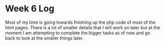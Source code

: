 # Week 6 Log

Most of my time is going towards finishing up the php code of most of the html pages. There is a lot of smaller details that I will work on later but at the moment I am attempting to complete the bigger tasks as of now and go back to look at the smaller things later.